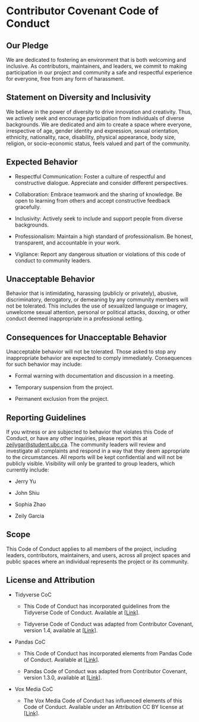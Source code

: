 # Contributor Covenant Code of Conduct

## Our Pledge

We are dedicated to fostering an environment that is both welcoming and inclusive. As contributors, maintainers, and leaders, we commit to making participation in our project and community a safe and respectful experience for everyone, free from any form of harassment.

## Statement on Diversity and Inclusivity

We believe in the power of diversity to drive innovation and creativity. Thus, we actively seek and encourage participation from individuals of diverse backgrounds. We are dedicated and aim to create a space where everyone, irrespective of age, gender identity and expression, sexual orientation, ethnicity, nationality, race, disability, physical appearance, body size, religion, or socio-economic status, feels valued and part of the community.

## Expected Behavior

-   Respectful Communication: Foster a culture of respectful and constructive dialogue. Appreciate and consider different perspectives.

-   Collaboration: Embrace teamwork and the sharing of knowledge. Be open to learning from others and accept constructive feedback gracefully.

-   Inclusivity: Actively seek to include and support people from diverse backgrounds.

-   Professionalism: Maintain a high standard of professionalism. Be honest, transparent, and accountable in your work.

-   Vigilance: Report any dangerous situation or violations of this code of conduct to community leaders.

## Unacceptable Behavior

Behavior that is intimidating, harassing (publicly or privately), abusive, discriminatory, derogatory, or demeaning by any community members will not be tolerated. This includes the use of sexualized language or imagery, unwelcome sexual attention, personal or political attacks, doxxing, or other conduct deemed inappropriate in a professional setting.

## Consequences for Unacceptable Behavior

Unacceptable behavior will not be tolerated. Those asked to stop any inappropriate behavior are expected to comply immediately. Consequences for such behavior may include:

-   Formal warning with documentation and discussion in a meeting.

-   Temporary suspension from the project.

-   Permanent exclusion from the project.

## Reporting Guidelines

If you witness or are subjected to behavior that violates this Code of Conduct, or have any other inquiries, please report this at [zeilygar\@student.ubc.ca](mailto:zeilygar@student.ubc.ca). The community leaders will review and investigate all complaints and respond in a way that they deem appropriate to the circumstances. All reports will be kept confidential and will not be publicly visible. Visibility will only be granted to group leaders, which currently include:

-   Jerry Yu

-   John Shiu

-   Sophia Zhao

-   Zeily Garcia

## Scope

This Code of Conduct applies to all members of the project, including leaders, contributors, maintainers, and users, across all project spaces and public spaces where an individual represents the project or its community.

## License and Attribution

-   Tidyverse CoC

    -   This Code of Conduct has incorporated guidelines from the Tidyverse Code of Conduct. Available at [[Link]](#0).

    -   Tidyverse Code of Conduct was adapted from Contributor Covenant, version 1.4, available at [[Link]](#0).

-   Pandas CoC

    -   This Code of Conduct has incorporated elements from Pandas Code of Conduct. Available at [[Link]](#0).

    -   Pandas Code of Conduct was adapted from Contributor Covenant, version 1.3.0, available at [[Link]](#0).

-   Vox Media CoC

    -   The Vox Media Code of Conduct has influenced elements of this Code of Conduct. Available under an Attribution CC BY license at [[Link]](#0).
